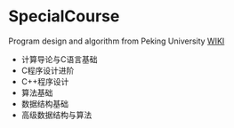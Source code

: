 # SpecialCourse
Program design and algorithm from Peking University
[WIKI](https://github.com/liuyongjiesail/SpecialCourse/wiki)

- 计算导论与C语言基础
- C程序设计进阶
- C++程序设计
- 算法基础
- 数据结构基础
- 高级数据结构与算法
